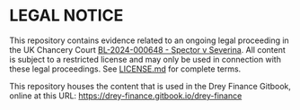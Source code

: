 # LEGAL NOTICE

This repository contains evidence related to an ongoing legal proceeding in the UK Chancery Court [BL-2024-000648 - Spector v Severina](https://caseboard.io/cases/6fd96e80-87c5-4a66-bfe8-78dc585f4d25). All content is subject to a restricted license and may only be used in connection with these legal proceedings. See [LICENSE.md](LICENSE.md) for complete terms.

This repository houses the content that is used in the Drey Finance Gitbook, online at this URL: https://drey-finance.gitbook.io/drey-finance
